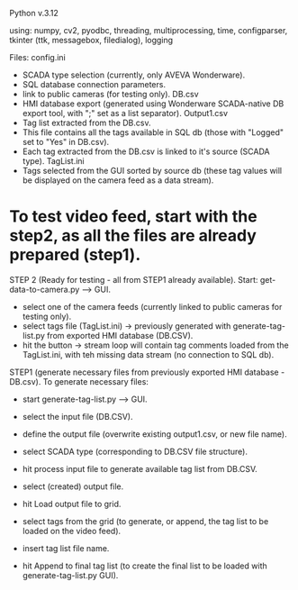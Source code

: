 Python v.3.12

using: numpy, cv2, pyodbc, threading, multiprocessing, time, configparser, tkinter (ttk, messagebox, filedialog), logging

Files:
config.ini
- SCADA type selection (currently, only AVEVA Wonderware).
- SQL database connection parameters.
- link to public cameras (for testing only).
DB.csv
- HMI database export (generated using Wonderware SCADA-native DB export tool, with ";" set as a list separator).
Output1.csv
- Tag list extracted from the DB.csv.
- This file contains all the tags available in SQL db (those with "Logged" set to "Yes" in DB.csv).
- Each tag extracted from the DB.csv is linked to it's source (SCADA type).
TagList.ini 
- Tags selected from the GUI sorted by source db (these tag values will be displayed on the camera feed as a data stream).

# To test video feed, start with the step2, as all the files are already prepared (step1).
STEP 2 (Ready for testing - all from STEP1 already available).
Start: get-data-to-camera.py --> GUI.
- select one of the camera feeds (currently linked to public cameras for testing only).
- select tags file (TagList.ini) -> previously generated with generate-tag-list.py from exported HMI database (DB.CSV).
- hit the button -> stream loop will contain tag comments loaded from the TagList.ini, with teh missing data stream (no connection to SQL db).

STEP1 (generate necessary files from previously exported HMI database - DB.csv).
To generate necessary files:
- start generate-tag-list.py --> GUI.
- select the input file (DB.CSV).
- define the output file (overwrite existing output1.csv, or new file name).
- select SCADA type (corresponding to DB.CSV file structure).
- hit process input file to generate available tag list from DB.CSV.
  
- select (created) output file.
- hit Load output file to grid.
- select tags from the grid (to generate, or append, the tag list to be loaded on the video feed).
- insert tag list file name.
- hit Append to final tag list (to create the final list to be loaded with generate-tag-list.py GUI).
